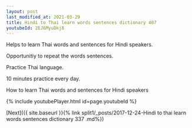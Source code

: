 ```yaml
---
layout: post
last_modified_at: 2021-03-29
title: Hindi to Thai learn words sentences dictionary 487 
youtubeId: 2EJ6MyuDkj8
---
```

 
 
Helps to learn Thai words and sentences for Hindi speakers.

Opportunitiy to repeat the words sentences. 

Practice Thai language. 
 
10 minutes practice every day. 
 
How to learn Thai words and sentences for Hindi speakers 
 
{% include youtubePlayer.html id=page.youtubeId %}
 
 
[Next]({{ site.baseurl }}{% link  split1/_posts/2017-12-24-Hindi to thai learn words sentences dictionary 337 .md%})
 
